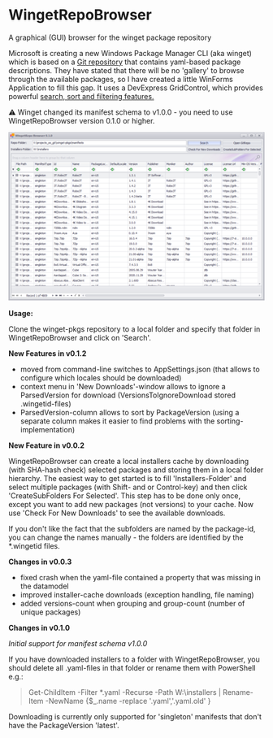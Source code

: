 # WingetRepoBrowser
A graphical (GUI) browser for the winget package repository

Microsoft is creating a new Windows Package Manager CLI (aka winget) which is based on a [Git repository](https://github.com/microsoft/winget-pkgs) that contains yaml-based package descriptions. They have stated that there will be no 'gallery' to browse through the available packages, so I have created a little WinForms Application to fill this gap. It uses a DevExpress GridControl, which provides powerful [search, sort and filtering features.](https://docs.devexpress.com/WindowsForms/833/controls-and-libraries/data-grid/end-user-capabilities)

:warning: Winget changed its manifest schema to v1.0.0 - you need to use WingetRepoBrowser version 0.1.0 or higher.


![ApplicationScreenshot](/screenshot.png)

**Usage:**

Clone the winget-pkgs repository to a local folder and specify that folder in WingetRepoBrowser and click on 'Search'.

**New Features in v0.1.2**

- moved from command-line switches to AppSettings.json (that allows to configure which locales should be downloaded)
- context menu in 'New Downloads'-window allows to ignore a ParsedVersion for download (VersionsToIgnoreDownload stored .wingetid-files)
- ParsedVersion-column allows to sort by PackageVersion (using a separate column makes it easier to find problems with the sorting-implementation)

**New Feature in v0.0.2**

WingetRepoBrowser can create a local installers cache by downloading (with SHA-hash check) selected packages and storing them in a local folder hierarchy. The easiest way to get started is to fill 'Installers-Folder' and select multiple packages (with Shift- and or Control-key) and then click 'CreateSubFolders For Selected'. This step has to be done only once, except you want to add new packages (not versions) to your cache. Now use 'Check For New Downloads' to see the available downloads.

If you don't like the fact that the subfolders are named by the package-id, you can change the names manually - the folders are identified by the *.wingetid files.

**Changes in v0.0.3**

- fixed crash when the yaml-file contained a property that was missing in the datamodel
- improved installer-cache downloads (exception handling, file naming)
- added versions-count when grouping and group-count (number of unique packages)


**Changes in v0.1.0**

*Initial support for manifest schema v1.0.0*

If you have downloaded installers to a folder with WingetRepoBrowser, you should delete all .yaml-files in that folder or rename them with PowerShell e.g.:

>Get-ChildItem -Filter *.yaml -Recurse -Path W:\installers | Rename-Item -NewName {$_.name -replace '.yaml','.yaml.old' }


Downloading is currently only supported for 'singleton' manifests that don't have the PackageVersion 'latest'.